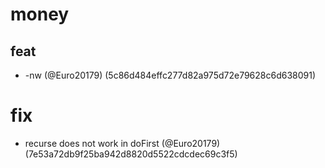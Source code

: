 # money

## feat

* -nw (@Euro20179) (5c86d484effc277d82a975d72e79628c6d638091)


# fix

* recurse does not work in doFirst (@Euro20179) (7e53a72db9f25ba942d8820d5522cdcdec69c3f5)


